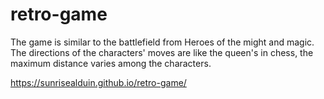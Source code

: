 # retro-game
The game is similar to the battlefield from Heroes of the might and magic. The directions of the characters' moves are like the queen's in chess, the maximum distance varies among the characters.

https://sunrisealduin.github.io/retro-game/
